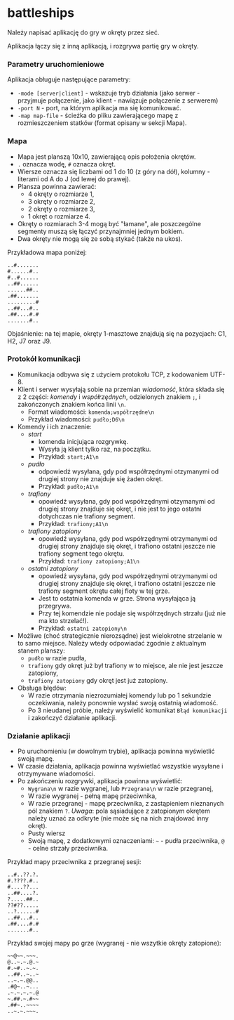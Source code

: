 # battleships

Należy napisać aplikację do gry w okręty przez sieć.

Aplikacja łączy się z inną aplikacją, i rozgrywa partię gry w okręty.

### Parametry uruchomieniowe
Aplikacja obługuje następujące parametry:
* `-mode [server|client]` - wskazuje tryb działania (jako serwer - przyjmuje połączenie, jako klient - nawiązuje połączenie z serwerem)
* `-port N` - port, na którym aplikacja ma się komunikować.
* `-map map-file` - ścieżka do pliku zawierającego mapę z rozmieszczeniem statków (format opisany w sekcji Mapa).

### Mapa
* Mapa jest planszą 10x10, zawierającą opis położenia okrętów.
* `.` oznacza wodę, `#` oznacza okręt.
* Wiersze oznacza się liczbami od 1 do 10 (z góry na dół), kolumny - literami od A do J (od lewej do prawej). 
* Plansza powinna zawierać:
  * 4 okręty o rozmiarze 1, 
  * 3 okręty o rozmiarze 2,
  * 2 okręty o rozmiarze 3,
  * 1 okręt o rozmiarze 4.
* Okręty o rozmiarach 3-4 mogą być "łamane", ale poszczególne segmenty muszą się łączyć przynajmniej jednym bokiem.
* Dwa okręty nie mogą się ze sobą stykać (także na ukos).

Przykładowa mapa poniżej:
```
..#.......
#......#..
#..#......
..##......
......##..
.##.......
.........#
..##...#..
.##....#.#
.......#..
```
Objaśnienie: na tej mapie, okręty 1-masztowe znajdują się na pozycjach: C1, H2, J7 oraz J9.

### Protokół komunikacji
* Komunikacja odbywa się z użyciem protokołu TCP, z kodowaniem UTF-8.
* Klient i serwer wysyłają sobie na przemian _wiadomość_, która składa się z 2 części: _komendy_ i _współrzędnych_, odzielonych znakiem `;`, i zakończonych znakiem końca linii `\n`.
  * Format wiadomości: `komenda;współrzędne\n`
  * Przykład wiadomości: `pudło;D6\n`
* Komendy i ich znaczenie:
  * _start_
    * komenda inicjująca rozgrywkę. 
    * Wysyła ją klient tylko raz, na początku.
    * Przykład: `start;A1\n`
  * _pudło_
    * odpowiedź wysyłana, gdy pod współrzędnymi otzymanymi od drugiej strony nie znajduje się żaden okręt.
    * Przykład: `pudło;A1\n`
  * _trafiony_
    * opowiedź wysyłana, gdy pod współrzędnymi otzymanymi od drugiej strony znajduje się okręt, i nie jest to jego ostatni dotychczas nie trafiony segment.
    * Przykład: `trafiony;A1\n`
  * _trafiony zatopiony_
    * opowiedź wysyłana, gdy pod współrzędnymi otrzymanymi od drugiej strony znajduje się okręt, i trafiono ostatni jeszcze nie trafiony segment tego okrętu.
    * Przykład: `trafiony zatopiony;A1\n`
  * _ostatni zatopiony_
    * opowiedź wysyłana, gdy pod współrzędnymi otrzymanymi od drugiej strony znajduje się okręt, i trafiono ostatni jeszcze nie trafiony segment okrętu całej floty w tej grze.
    * Jest to ostatnia komenda w grze. Strona wysyłająca ją przegrywa.
    * Przy tej komendzie nie podaje się współrzędnych strzału (już nie ma kto strzelać!). 
    * Przykład: `ostatni zatopiony\n`
* Możliwe (choć strategicznie nierozsądne) jest wielokrotne strzelanie w to samo miejsce. Należy wtedy odpowiadać zgodnie z aktualnym stanem planszy:
  * `pudło` w razie pudła,
  * `trafiony` gdy okręt już był trafiony w to miejsce, ale nie jest jeszcze zatopiony,
  * `trafiony zatopiony` gdy okręt jest już zatopiony.
* Obsługa błędów:
  * W razie otrzymania niezrozumiałej komendy lub po 1 sekundzie oczekiwania, należy ponownie wysłać swoją ostatnią wiadomość. 
  * Po 3 nieudanej próbie, należy wyświelić komunikat `Błąd komunikacji` i zakończyć działanie aplikacji.

### Działanie aplikacji
* Po uruchomieniu (w dowolnym trybie), aplikacja powinna wyświetlić swoją mapę.
* W czasie działania, aplikacja powinna wyświetlać wszystkie wysyłane i otrzymywane wiadomości.
* Po zakończeniu rozgrywki, aplikacja powinna wyświetlić:
  * `Wygrana\n` w razie wygranej, lub `Przegrana\n` w razie przegranej,
  * W razie wygranej - pełną mapę przeciwnika,
  * W razie przegranej - mapę przeciwnika, z zastąpieniem nieznanych pól znakiem `?`. _Uwaga_: pola sąsiadujące z zatopionym okrętem należy uznać za odkryte (nie może się na nich znajdować inny okręt).
  * Pusty wiersz
  * Swoją mapę, z dodatkowymi oznaczeniami: `~` - pudła przeciwnika, `@` - celne strzały przeciwnika.

Przykład mapy przeciwnika z przegranej sesji:
```
..#..??.?.
#.????.#..
#....??...
..##....?.
?.....##..
??#??.....
..?......#
..##...#..
.##....#.#
.......#..
```

Przykład swojej mapy po grze (wygranej - nie wszytkie okręty zatopione):
```
~~@~~.~~~.
@..~.~.@.~
#.~#..~.~.
..##..~..~
..~.~.@@..
.#@~..~...
.~.~.~.~.@
~.##.~.#~~
.##~..~~~~
..~.~.~~~.
